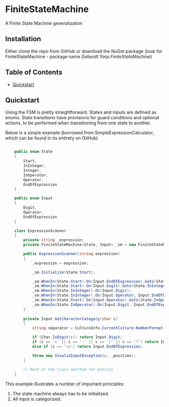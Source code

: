 # FiniteStateMachine
A Finite State Machine generalization

## Installation
Either clone the repo from GitHub or download the NuGet package (look for FiniteStateMachine - package name *Deberdt.Yarp.FiniteStateMachine*)

## Table of Contents
- [Quickstart](#quickstart)

## Quickstart
Using the FSM is pretty straightforward. States and inputs are defined as enums. State transitions have provisions for guard conditions and optional actions, to be performed when transitioning from one state to another. 

Below is a simple example (borrowed from SimpleExpressionCalculator, which can be found in its entirety on GitHub)

```c#

    public enum State
    {
        Start,
        InInteger,
        Integer,
        InOperator,
        Operator,
        EndOfExpression
    }

    public enum Input
    {
        Digit,
        Operator,
        EndOfExpression
    }

    class ExpressionScanner
    {
        private string _expression;
        private FiniteStateMachine<State, Input> _sm = new FiniteStateMachine<State, Input>();

        public ExpressionScanner(string expression)
        {
            _expression = expression;

            _sm.Initialize(State.Start);

            _sm.WhenIn(State.Start).On(Input.EndOfExpression).Goto(State.EndOfExpression); // End-state
            _sm.WhenIn(State.Start).On(Input.Digit).Goto(State.InInteger);
            _sm.WhenIn(State.InInteger).On(Input.Digit);
            _sm.WhenIn(State.InInteger).On(Input.Operator, Input.EndOfExpression).Goto(State.Integer); // End-state
            _sm.WhenIn(State.Start).On(Input.Operator).Goto(State.InOperator);
            _sm.WhenIn(State.InOperator).On(Input.Digit, Input.EndOfExpression).Goto(State.Operator); // End-state
        }
        
        private Input GetCharacterCategory(char c)
        {
            string separator = CultureInfo.CurrentCulture.NumberFormat.NumberDecimalSeparator;

            if (Char.IsDigit(c)) return Input.Digit;
            if (c == '+' || c == '-' || c == '/' || c == '*') return Input.Operator;
            else if (c == '\n') return Input.EndOfExpression;

            throw new InvalidInputException(c, _position);
        }        
        
        // Rest of the class omitted for brevity
    }
```

This example illustrates a number of important principles:
1. The state machine always has to be initialized.
2. All input is categorized.
